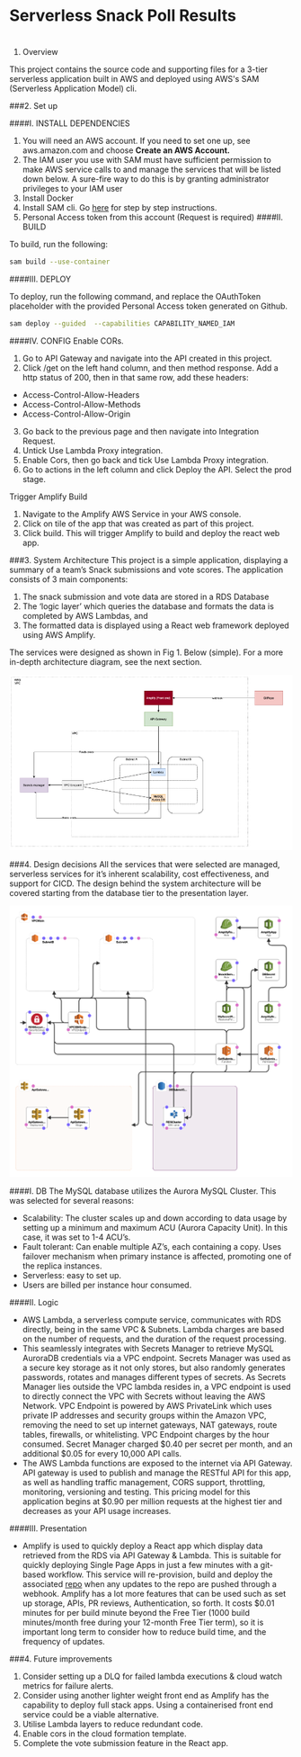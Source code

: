 # Serverless Snack Poll Results

#
1. Overview

This project contains the source code and supporting files for a 3-tier serverless application built in AWS and deployed using AWS's SAM (Serverless Application Model) cli.

###2. Set up

####I. INSTALL DEPENDENCIES
1. You will need an AWS account. If you need to set one up, see aws.amazon.com and choose **Create an AWS Account.**
2. The IAM user you use with SAM must have sufficient permission to make AWS service calls to and manage the services that will be listed down below. A sure-fire way to do this is by granting administrator privileges to your IAM user 
3. Install Docker
4. Install SAM cli. Go [here](https://docs.aws.amazon.com/serverless-application-model/latest/developerguide/serverless-sam-cli-install-linux.html) for step by step instructions.
5. Personal Access token from this account (Request is required)
####II. BUILD

To build, run the following:
```bash
sam build --use-container
```

####III. DEPLOY

To deploy, run the following command, and replace the OAuthToken placeholder with the provided Personal Access token generated on Github.
```bash
sam deploy --guided  --capabilities CAPABILITY_NAMED_IAM 
```

####IV. CONFIG
Enable CORs.
1. Go to API Gateway and navigate into the API created in this project. 
2. Click /get on the left hand column, and then method response. Add a http status of 200, then in that same row, add these headers:
- Access-Control-Allow-Headers	
- Access-Control-Allow-Methods	
- Access-Control-Allow-Origin	

3. Go back to the previous page and then navigate into Integration Request.
4. Untick Use Lambda Proxy integration. 
5. Enable Cors, then go back and tick Use Lambda Proxy integration.
6. Go to actions in the left column and click Deploy the API. Select the prod stage.

Trigger Amplify Build
1. Navigate to the Amplify AWS Service in your AWS console.
2. Click on tile of the app that was created as part of this project.
3. Click build. This will trigger Amplify to build and deploy the react web app.



###3. System Architecture
This project is a simple application, displaying a summary of a team’s Snack submissions and vote scores. The application consists of 3 main components:
1.	The snack submission and vote data are stored in a RDS Database
2.	The ‘logic layer’ which queries the database and formats the data is completed by AWS Lambdas, and 
3.	The formatted data is displayed using a React web framework deployed using AWS Amplify.

The services were designed as shown in Fig 1. Below (simple). For a more in-depth architecture diagram, see the next section.

![GitHub Logo](images/HighLevelArch.png)

###4. Design decisions
All the services that were selected are managed, serverless services for it’s inherent scalability, cost effectiveness, and support for CICD. The design behind the system architecture will be covered starting from the database tier to the presentation layer. 

![GitHub Logo](images/AWSArch.png)

####I. DB
The MySQL database utilizes the Aurora MySQL Cluster. This was selected for several reasons:
-	Scalability: The cluster scales up and down according to data usage by setting up a minimum and maximum ACU (Aurora Capacity Unit). In this case, it was set to 1-4 ACU’s.
-	Fault tolerant: Can enable multiple AZ’s, each containing a copy. Uses failover mechanism when primary instance is affected, promoting one of the replica instances.
-	Serverless: easy to set up. 
-	Users are billed per instance hour consumed.

####II. Logic
-	AWS Lambda, a serverless compute service, communicates with RDS directly, being in the same VPC & Subnets. Lambda charges are based on the number of requests, and the duration of the request processing.
-	This seamlessly integrates with Secrets Manager to retrieve MySQL AuroraDB credentials via a VPC endpoint. Secrets Manager was used as a secure key storage as it not only stores, but also randomly generates passwords, rotates and manages different types of secrets. As Secrets Manager lies outside the VPC lambda resides in, a VPC endpoint is used to directly connect the VPC with Secrets without leaving the AWS Network. VPC Endpoint is powered by AWS PrivateLink which uses private IP addresses and security groups within the Amazon VPC, removing the need to set up internet gateways, NAT gateways, route tables, firewalls, or whitelisting. VPC Endpoint charges by the hour consumed. Secret Manager charged $0.40 per secret per month, and an additional $0.05 for every 10,000 API calls.
-	The AWS Lambda functions are exposed to the internet via API Gateway. API gateway is used to publish and manage the RESTful API for this app, as well as handling traffic management, CORS support, throttling, monitoring, versioning and testing. This pricing model for this application begins at $0.90 per million requests at the highest tier and decreases as your API usage increases.

####III. Presentation
-	Amplify is used to quickly deploy a React app which display data retrieved from the RDS via API Gateway & Lambda. This is suitable for quickly deploying Single Page Apps in just a few minutes with a git-based workflow. This service will re-provision, build and deploy the associated [repo](https://github.com/jwu2020/serverless-react) when any updates to the repo are pushed through a webhook. Amplify has a lot more features that can be used such as set up storage, APIs, PR reviews, Authentication, so forth.  It costs $0.01 minutes for per build minute beyond the Free Tier (1000 build minutes/month free during your 12-month Free Tier term), so it is important long term to consider how to reduce build time, and the frequency of updates. 


###4. Future improvements
1. Consider setting up a DLQ for failed lambda executions & cloud watch metrics for failure alerts.
2. Consider using another lighter weight front end as Amplify has the capability to deploy full stack apps. Using a containerised front end service could be a viable alternative.
3. Utilise Lambda layers to reduce redundant code.
4. Enable cors in the cloud formation template.
5. Complete the vote submission feature in the React app.
